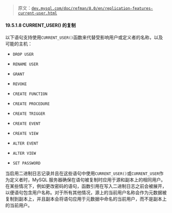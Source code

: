 > 原文：[`dev.mysql.com/doc/refman/8.0/en/replication-features-current-user.html`](https://dev.mysql.com/doc/refman/8.0/en/replication-features-current-user.html)

#### 19.5.1.8 CURRENT_USER() 的复制

以下语句支持使用`CURRENT_USER()`函数来代替受影响用户或定义者的名称，以及可能的主机：

+   `DROP USER`

+   `RENAME USER`

+   `GRANT`

+   `REVOKE`

+   `CREATE FUNCTION`

+   `CREATE PROCEDURE`

+   `CREATE TRIGGER`

+   `CREATE EVENT`

+   `CREATE VIEW`

+   `ALTER EVENT`

+   `ALTER VIEW`

+   `SET PASSWORD`

当启用二进制日志记录并且在这些语句中使用`CURRENT_USER()`或`CURRENT_USER`作为定义者时，MySQL 服务器确保在语句被复制时应用于源和副本上的相同用户。在某些情况下，例如更改密码的语句，函数引用在写入二进制日志之前会被展开，以便语句包含用户名称。对于所有其他情况，源上的当前用户名称会作为元数据被复制到副本上，并且副本会将语句应用于元数据中命名的当前用户，而不是副本上的当前用户。
